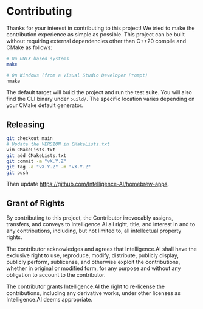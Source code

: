 Contributing
============

Thanks for your interest in contributing to this project! We tried to make the
contribution experience as simple as possible. This project can be built
without requiring external dependencies other than C++20 compile and CMake as
follows:

```sh
# On UNIX based systems
make

# On Windows (from a Visual Studio Developer Prompt)
nmake
```

The default target will build the project and run the test suite. You will also
find the CLI binary under `build/`. The specific location varies depending on
your CMake default generator.

Releasing
---------

```sh
git checkout main
# Update the VERSION in CMakeLists.txt
vim CMakeLists.txt
git add CMakeLists.txt
git commit -m "vX.Y.Z"
git tag -a "vX.Y.Z" -m "vX.Y.Z"
git push
```

Then update https://github.com/Intelligence-AI/homebrew-apps.

Grant of Rights
---------------

By contributing to this project, the Contributor irrevocably assigns,
transfers, and conveys to Intelligence.AI all right, title, and interest in
and to any contributions, including, but not limited to, all intellectual
property rights.

The contributor acknowledges and agrees that Intelligence.AI shall have the
exclusive right to use, reproduce, modify, distribute, publicly display,
publicly perform, sublicense, and otherwise exploit the contributions, whether
in original or modified form, for any purpose and without any obligation to
account to the contributor.

The contributor grants Intelligence.AI the right to re-license the
contributions, including any derivative works, under other licenses as
Intelligence.AI deems appropriate.
